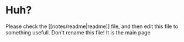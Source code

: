 # Huh?

Please check the [[notes/readme|readme]] file, and then edit this file to something usefull.
Don't rename this file! It is the main page
